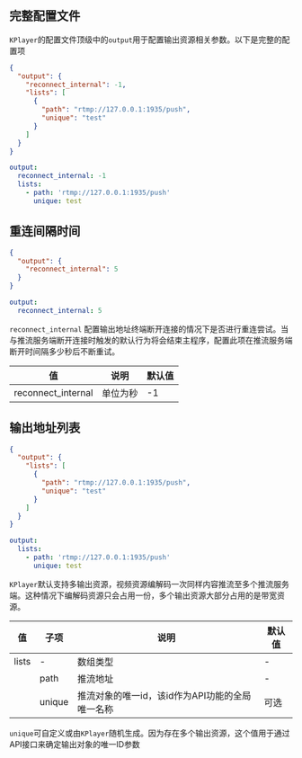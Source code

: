 ## 完整配置文件

`KPlayer`的配置文件顶级中的`output`用于配置输出资源相关参数。以下是完整的配置项

<CodeGroup>
  <CodeGroupItem title="json" active>

```json
{
  "output": {
    "reconnect_internal": -1,
    "lists": [
      {
        "path": "rtmp://127.0.0.1:1935/push",
        "unique": "test"
      }
    ]
  }
}
```

  </CodeGroupItem>
  <CodeGroupItem title="yaml">

```yaml
output:
  reconnect_internal: -1
  lists:
    - path: 'rtmp://127.0.0.1:1935/push'
      unique: test
```

  </CodeGroupItem>
</CodeGroup>



## 重连间隔时间

<CodeGroup>
  <CodeGroupItem title="json" active>

```json {3}
{
  "output": {
    "reconnect_internal": 5
  }
}
```

  </CodeGroupItem>
  <CodeGroupItem title="yaml">

```yaml {2}
output:
  reconnect_internal: 5
```

  </CodeGroupItem>
</CodeGroup>



`reconnect_internal`  配置输出地址终端断开连接的情况下是否进行重连尝试。当与推流服务端断开连接时触发的默认行为将会结束主程序，配置此项在推流服务端断开时间隔多少秒后不断重试。

| 值                 | 说明     | 默认值 |
| ------------------ | -------- | ------ |
| reconnect_internal | 单位为秒 | -1     |



## 输出地址列表




<CodeGroup>
  <CodeGroupItem title="json" active>

```json {3-8}
{
  "output": {
    "lists": [
      {
        "path": "rtmp://127.0.0.1:1935/push",
        "unique": "test"
      }
    ]
  }
}
```

  </CodeGroupItem>
  <CodeGroupItem title="yaml">

```yaml {2-4}
output:
  lists:
    - path: 'rtmp://127.0.0.1:1935/push'
      unique: test
```

  </CodeGroupItem>
</CodeGroup>



`KPlayer`默认支持多输出资源，视频资源编解码一次同样内容推流至多个推流服务端。这种情况下编解码资源只会占用一份，多个输出资源大部分占用的是带宽资源。



| 值    | 子项   | 说明                                            | 默认值 |
| ----- | ------ | ----------------------------------------------- | ------ |
| lists | -      | 数组类型                                        | -      |
|       | path   | 推流地址                                        | -      |
|       | unique | 推流对象的唯一id，该id作为API功能的全局唯一名称 | 可选   |



`unique`可自定义或由`KPlayer`随机生成。因为存在多个输出资源，这个值用于通过API接口来确定输出对象的唯一ID参数


